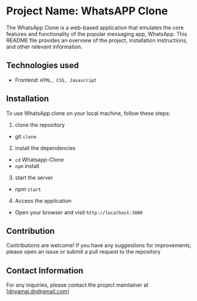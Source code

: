 # Project Name: WhatsAPP Clone

The WhatsApp Clone is a web-based application that emulates the core features and functionality of the popular messaging app, WhatsApp. This README file provides an overview of the project, installation instructions, and other relevant information.

## Technologies used

- Frontend: `HTML, CSS, Javascript`

## Installation

To use WhatsApp clone on your local machine, follow these steps:

1. clone the repository
  - git `clone` <repository-url>
2. install the dependencies
  - `cd` Whatsapp-Clone
  - `npm` install
3. start the server
  - npm `start`
4. Access the application
  - Open your browser and visit `http://localhost:3000`

## Contribution

Contributions are welcome! If you have any suggestions for improvements, please open an issue or submit a pull request to the repository

## Contact Information

For any inquiries, please contact the project maintainer at [dnyamai.dn@gmail.com]

